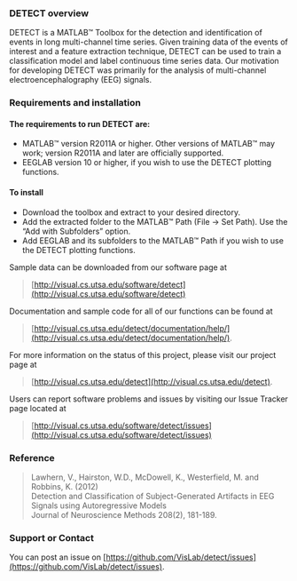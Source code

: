 ### DETECT overview  
DETECT is a MATLAB™ Toolbox for the detection and identification of events in long multi-channel time series.
Given training data of the events of interest and a feature extraction technique, DETECT can be used to train a
classification model and label continuous time series data. Our motivation for developing DETECT was primarily
for the analysis of multi-channel electroencephalography (EEG) signals.  

### Requirements and installation  

#### The requirements to run DETECT are:  

- MATLAB™ version R2011A or higher. Other versions of MATLAB™ may work; version R2011A and later are officially supported.
- EEGLAB version 10 or higher, if you wish to use the DETECT plotting functions.

#### To install  
 
- Download the toolbox and extract to your desired directory.   
- Add the extracted folder to the MATLAB™ Path (File → Set Path). Use the “Add with Subfolders” option.  
- Add EEGLAB and its subfolders to the MATLAB™ Path if you wish to use the DETECT plotting functions.  

Sample data can be downloaded from our software page at  

> [http://visual.cs.utsa.edu/software/detect](http://visual.cs.utsa.edu/software/detect)  

Documentation and sample code for all of our functions can be found at  

> [http://visual.cs.utsa.edu/detect/documentation/help/](http://visual.cs.utsa.edu/detect/documentation/help/).  

For more information on the status of this project, please visit our project page at  

> [http://visual.cs.utsa.edu/detect](http://visual.cs.utsa.edu/detect).  

Users can report software problems and issues by visiting our Issue Tracker page located at  

> [http://visual.cs.utsa.edu/software/detect/issues](http://visual.cs.utsa.edu/software/detect/issues)  


### Reference  

> Lawhern, V., Hairston, W.D., McDowell, K., Westerfield, M. and Robbins, K. (2012)  
> Detection and Classification of Subject-Generated Artifacts in EEG Signals using Autoregressive Models  
> Journal of Neuroscience Methods 208(2), 181-189.  

### Support or Contact
You can post an issue on [https://github.com/VisLab/detect/issues](https://github.com/VisLab/detect/issues).
